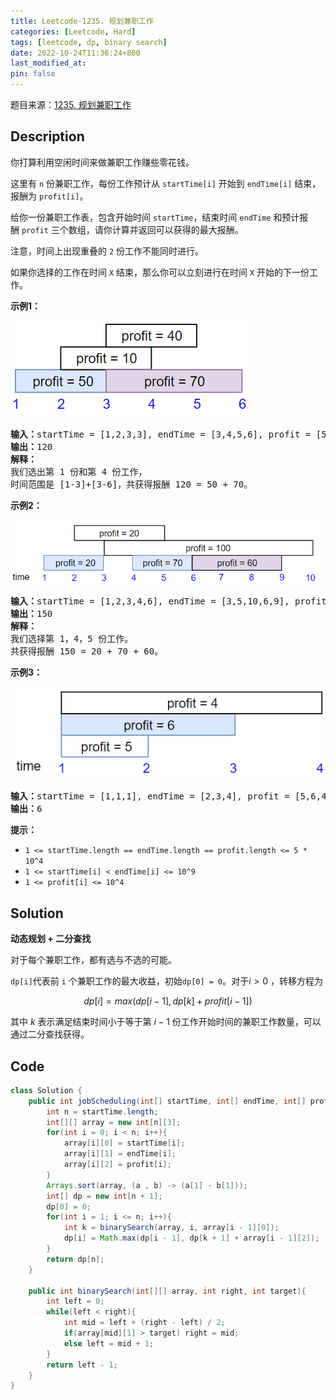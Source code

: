 ```yaml
---
title: Leetcode-1235. 规划兼职工作
categories: [Leetcode, Hard]
tags: [leetcode, dp, binary search]
date: 2022-10-24T11:36:24+800
last_modified_at: 
pin: false
---
```


题目来源：[1235. 规划兼职工作](https://leetcode.cn/problems/maximum-profit-in-job-scheduling/)

## Description

你打算利用空闲时间来做兼职工作赚些零花钱。

这里有 `n` 份兼职工作，每份工作预计从 `startTime[i]` 开始到 `endTime[i]` 结束，报酬为 `profit[i]`。

给你一份兼职工作表，包含开始时间 `startTime`，结束时间 `endTime` 和预计报酬 `profit` 三个数组，请你计算并返回可以获得的最大报酬。

注意，时间上出现重叠的 `2` 份工作不能同时进行。

如果你选择的工作在时间 `X` 结束，那么你可以立刻进行在时间 `X` 开始的下一份工作。


**示例1：**

![](/images/posts/2022-10-24-11-37-16.png)

<pre>
<strong>输入：</strong>startTime = [1,2,3,3], endTime = [3,4,5,6], profit = [50,10,40,70]
<strong>输出：</strong>120
<strong>解释：</strong>
我们选出第 1 份和第 4 份工作， 
时间范围是 [1-3]+[3-6]，共获得报酬 120 = 50 + 70。
</pre>

**示例2：**

![](/images/posts/2022-10-24-11-37-22.png)

<pre>
<strong>输入：</strong>startTime = [1,2,3,4,6], endTime = [3,5,10,6,9], profit = [20,20,100,70,60]
<strong>输出：</strong>150
<strong>解释：</strong>
我们选择第 1，4，5 份工作。 
共获得报酬 150 = 20 + 70 + 60。
</pre>

**示例3：**

![](/images/posts/2022-10-24-11-37-45.png)

<pre>
<strong>输入：</strong>startTime = [1,1,1], endTime = [2,3,4], profit = [5,6,4]
<strong>输出：</strong>6
</pre>

**提示：**

- `1 <= startTime.length == endTime.length == profit.length <= 5 * 10^4`
- `1 <= startTime[i] < endTime[i] <= 10^9`
- `1 <= profit[i] <= 10^4`


## Solution

**动态规划 + 二分查找**

对于每个兼职工作，都有选与不选的可能。

`dp[i]`代表前 `i` 个兼职工作的最大收益，初始`dp[0] = 0`。对于$i > 0$ ，转移方程为

$$dp[i] = max(dp[i−1], dp[k] + profit[i−1])$$

其中 $k$ 表示满足结束时间小于等于第 $i - 1$ 份工作开始时间的兼职工作数量，可以通过二分查找获得。


## Code
```java
class Solution {
    public int jobScheduling(int[] startTime, int[] endTime, int[] profit) {
        int n = startTime.length;
        int[][] array = new int[n][3];
        for(int i = 0; i < n; i++){
            array[i][0] = startTime[i];
            array[i][1] = endTime[i];
            array[i][2] = profit[i];
        }
        Arrays.sort(array, (a , b) -> (a[1] - b[1]));
        int[] dp = new int[n + 1];
        dp[0] = 0;
        for(int i = 1; i <= n; i++){
            int k = binarySearch(array, i, array[i - 1][0]);
            dp[i] = Math.max(dp[i - 1], dp[k + 1] + array[i - 1][2]);
        }
        return dp[n];
    }

    public int binarySearch(int[][] array, int right, int target){
        int left = 0;
        while(left < right){
            int mid = left + (right - left) / 2;
            if(array[mid][1] > target) right = mid;
            else left = mid + 1;
        } 
        return left - 1;
    }
}
```
